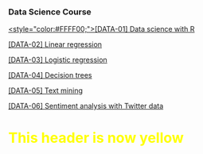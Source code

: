 ### Data Science Course

[<style="color:#FFFF00;">[DATA-01] Data science with R](https://s3.eu-west-2.amazonaws.com/cinndata/data/data-01.html)

[[DATA-02] Linear regression](https://s3.eu-west-2.amazonaws.com/cinndata/data/data-02.html)

[[DATA-03] Logistic regression](https://s3.eu-west-2.amazonaws.com/cinndata/data/data-03.html)

[[DATA-04] Decision trees](https://s3.eu-west-2.amazonaws.com/cinndata/data/data-04.html)

[[DATA-05] Text mining](https://s3.eu-west-2.amazonaws.com/cinndata/data/data-05.html)

[[DATA-06] Sentiment analysis with Twitter data](https://s3.eu-west-2.amazonaws.com/cinndata/data/data-06.html)

<h1 style="color:#FFFF00;">This header is now yellow</h1>
